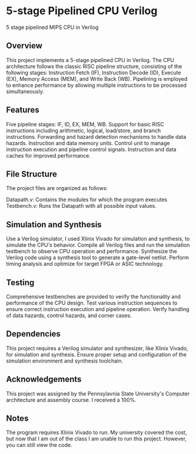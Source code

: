 # 5-stage Pipelined CPU Verilog
5 stage pipelined MIPS CPU in Verilog

## Overview
This project implements a 5-stage pipelined CPU in Verilog. The CPU architecture follows the classic RISC pipeline structure, consisting of the following stages: Instruction Fetch (IF), Instruction Decode (ID), Execute (EX), Memory Access (MEM), and Write Back (WB). Pipelining is employed to enhance performance by allowing multiple instructions to be processed simultaneously.

## Features
Five pipeline stages: IF, ID, EX, MEM, WB.
Support for basic RISC instructions including arithmetic, logical, load/store, and branch instructions.
Forwarding and hazard detection mechanisms to handle data hazards.
Instruction and data memory units.
Control unit to manage instruction execution and pipeline control signals.
Instruction and data caches for improved performance.

## File Structure
The project files are organized as follows:

Datapath.v: Contains the modules for which the program executes
Testbench.v: Runs the Datapath with all possible input values.

## Simulation and Synthesis
Use a Verilog simulator, I used Xlinix Vivado for simulation and synthesis, to simulate the CPU's behavior. Compile all Verilog files and run the simulation testbench to observe CPU operation and performance. Synthesize the Verilog code using a synthesis tool to generate a gate-level netlist. Perform timing analysis and optimize for target FPGA or ASIC technology.

## Testing
Comprehensive testbenches are provided to verify the functionality and performance of the CPU design.
Test various instruction sequences to ensure correct instruction execution and pipeline operation.
Verify handling of data hazards, control hazards, and corner cases.

## Dependencies
This project requires a Verilog simulator and synthesizer, like Xlinix Vivado, for simulation and synthesis.
Ensure proper setup and configuration of the simulation environment and synthesis toolchain.

## Acknowledgements
This project was assigned by the Pennsylavnia State University's Computer architecture and assembly course. I received a 100%.

## Notes
The program requires Xlinix Vivado to run. My university covered the cost, but now that I am out of the class I am unable to run this project. However, you can still view the code.
